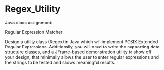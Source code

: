 Regex_Utility
=============

Java class assignment:

Regular Expression Matcher

Design a utility class (Regex) in Java which will implement POSIX Extended Regular Expressions.  Additionally, you will need to write the supporting data structure classes, and a JFrame-based demonstration utility to show off your design, that minimally allows the user to enter regular expressions and the strings to be tested and shows meaningful results.

